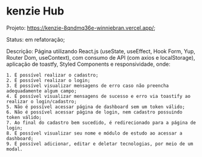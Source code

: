 # kenzie Hub

Projeto: https://kenzie-8qndmq36e-winniebran.vercel.app/;

Status: em refatoração;

Descrição: Página utilizando React.js (useState, useEffect, Hook Form, Yup, Router Dom, useContext), com consumo de API (com axios e localStorage), aplicação de toastfy, Styled Components e responsividade, onde:

    1. É possível realizar o cadastro;
    2. É possível realizar o login;
    3. É possível visualizar mensagens de erro caso não preencha adequadamente algum campo;
    4. É possível visualizar mensagens de sucesso e erro via toastify ao realizar o login/cadastro;
    5. Não é possível acessar página de dashboard sem um token válido;
    6. Não é possível acessar página de login, nem cadastro possuindo token válido;
    7. Ao final do cadastro bem sucedido, é redirecionado para a página de login;
    8. É possível visualizar seu nome e módulo de estudo ao acessar a dashboard;
    9. É possível adicionar, editar e deletar tecnologias, por meio de um modal.
